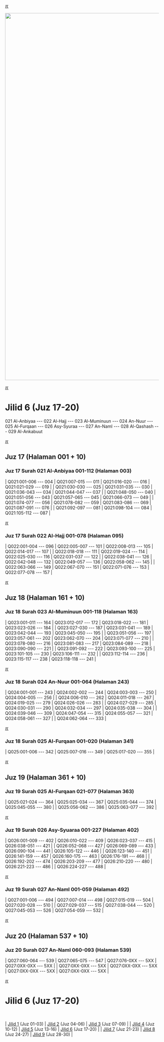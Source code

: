 ---
---

[&#x213C;](#idxXXX)<br id="idx000">

<img src="{{ site.baseurl }}/assets/images/z4816-02.jpg" style="width:1199px;">

[&#x213C;](#)<br id="idx1">
# Jilid 6 (Juz 17-20)

021 Al-Anbiyaa --- 022 Al-Hajj --- 023 Al-Muminuun --- 024 An-Nuur --- 
025 Al-Furqaan --- 026 Asy-Syuraa --- 027 An-Naml --- 028 Al-Qashash --- 029 Al-Ankabuut

[&#x213C;](#)<br id="idx617021001">

## Juz 17 (Halaman 001 + 10)

### Juz 17 Surah 021 Al-Anbiyaa 001-112 (Halaman 003)

| Q021:001-006 --- 004 | Q021:007-015 --- 011 | Q021:016-020 --- 016 | Q021:021-029 --- 019 |
| Q021:030-030 --- 025 | Q021:031-035 --- 030 | Q021:036-043 --- 034 | Q021:044-047 --- 037 |
| Q021:048-050 --- 040 | Q021:051-056 --- 043 | Q021:057-065 --- 045 | Q021:066-073 --- 049 |
| Q021:074-077 --- 056 | Q021:078-082 --- 059 | Q021:083-086 --- 069 | Q021:087-091 --- 076 |
| Q021:092-097 --- 081 | Q021:098-104 --- 084 | Q021:105-112 --- 087 |

[&#x213C;](#)<br id="idx617022001">

### Juz 17 Surah 022 Al-Hajj 001-078 (Halaman 095)

| Q022:001-004 --- 096 | Q022:005-007 --- 101 | Q022:008-013 --- 105 | Q022:014-017 --- 107 |
| Q022:018-018 --- 111 | Q022:019-024 --- 114 | Q022:025-030 --- 116 | Q022:031-037 --- 122 |
| Q022:038-041 --- 126 | Q022:042-048 --- 132 | Q022:049-057 --- 136 | Q022:058-062 --- 145 |
| Q022:063-066 --- 149 | Q022:067-070 --- 151 | Q022:071-076 --- 153 | Q022:077-078 --- 157 |

[&#x213C;](#)<br id="idx618023001">

## Juz 18 (Halaman 161 + 10)

### Juz 18 Surah 023 Al-Muminuun 001-118 (Halaman 163)

| Q023:001-011 --- 164 | Q023:012-017 --- 172 | Q023:018-022 --- 181 | Q023:023-026 --- 184 |
| Q023:027-030 --- 187 | Q023:031-041 --- 189 | Q023:042-044 --- 193 | Q023:045-050 --- 195 |
| Q023:051-056 --- 197 | Q023:057-061 --- 202 | Q023:062-070 --- 204 | Q023:071-077 --- 210 |
| Q023:078-080 --- 216 | Q023:081-083 --- 217 | Q023:084-089 --- 218 | Q023:090-090 --- 221 |
| Q023:091-092 --- 222 | Q023:093-100 --- 225 | Q023:101-105 --- 230 | Q023:106-111 --- 232 |
| Q023:112-114 --- 236 | Q023:115-117 --- 238 | Q023:118-118 --- 241 |

[&#x213C;](#)<br id="idx618024001">

### Juz 18 Surah 024 An-Nuur 001-064 (Halaman 243)

| Q024:001-001 --- 243 | Q024:002-002 --- 244 | Q024:003-003 --- 250 | Q024:004-005 --- 256 |
| Q024:006-010 --- 262 | Q024:011-018 --- 267 | Q024:019-025 --- 279 | Q024:026-026 --- 283 |
| Q024:027-029 --- 285 | Q024:030-031 --- 290 | Q024:032-034 --- 297 | Q024:035-038 --- 304 |
| Q024:039-046 --- 309 | Q024:047-054 --- 315 | Q024:055-057 --- 321 | Q024:058-061 --- 327 |
| Q024:062-064 --- 333 |

[&#x213C;](#)<br id="idx618025001">

### Juz 18 Surah 025 Al-Furqaan 001-020 (Halaman 341)

| Q025:001-006 --- 342 | Q025:007-016 --- 349 | Q025:017-020 --- 355 |

[&#x213C;](#)<br id="idx619025021">

## Juz 19 (Halaman 361 + 10)

### Juz 19 Surah 025 Al-Furqaan 021-077 (Halaman 363)

| Q025:021-024 --- 364 | Q025:025-034 --- 367 | Q025:035-044 --- 374 | Q025:045-055 --- 380 |
| Q025:056-062 --- 386 | Q025:063-077 --- 392 |

[&#x213C;](#)<br id="idx619026001">

### Juz 19 Surah 026 Asy-Syuaraa 001-227 (Halaman 402)

| Q026:001-009 --- 402 | Q026:010-022 --- 409 | Q026:023-037 --- 415 | Q026:038-051 --- 421 |
| Q026:052-068 --- 427 | Q026:069-089 --- 433 | Q026:090-104 --- 441 | Q026:105-122 --- 446 |
| Q026:123-140 --- 451 | Q026:141-159 --- 457 | Q026:160-175 --- 463 | Q026:176-191 --- 468 |
| Q026:192-202 --- 474 | Q026:203-209 --- 477 | Q026:210-220 --- 480 | Q026:221-223 --- 486 |
| Q026:224-227 --- 488 |

[&#x213C;](#)<br id="idx619027001">

### Juz 19 Surah 027 An-Naml 001-059 (Halaman 492)

| Q027:001-006 --- 494 | Q027:007-014 --- 498 | Q027:015-019 --- 504 | Q027:020-028 --- 510 |
| Q027:029-037 --- 515 | Q027:038-044 --- 520 | Q027:045-053 --- 526 | Q027:054-059 --- 532 |

[&#x213C;](#)<br id="idx620027060">

## Juz 20 (Halaman 537 + 10)

### Juz 20 Surah 027 An-Naml 060-093 (Halaman 539)

| Q027:060-064 --- 539 | Q027:065-075 --- 547 | Q027:076-0XX --- 5XX | Q027:0XX-0XX --- 5XX |
| Q027:0XX-0XX --- 5XX | Q027:0XX-0XX --- 5XX | Q027:0XX-0XX --- 5XX | Q027:0XX-0XX --- 5XX |

[&#x213C;](#)<br id="idxA">
# Jilid 6 (Juz 17-20)
<br id="XYZZY">

| [Jilid 1](001.md) (Juz 01-03) | [Jilid 2](002.md) (Juz 04-06) | [Jilid 3](003.md) (Juz 07-09) |
| [Jilid 4](004.md) (Juz 10-12) | [Jilid 5](005.md) (Juz 13-16) | [Jilid 6](006.md) (Juz 17-20) |
| [Jilid 7](007.md) (Juz 21-23) | [Jilid 8](008.md) (Juz 24-27) | [Jilid 9](009.md) (Juz 28-30) |

